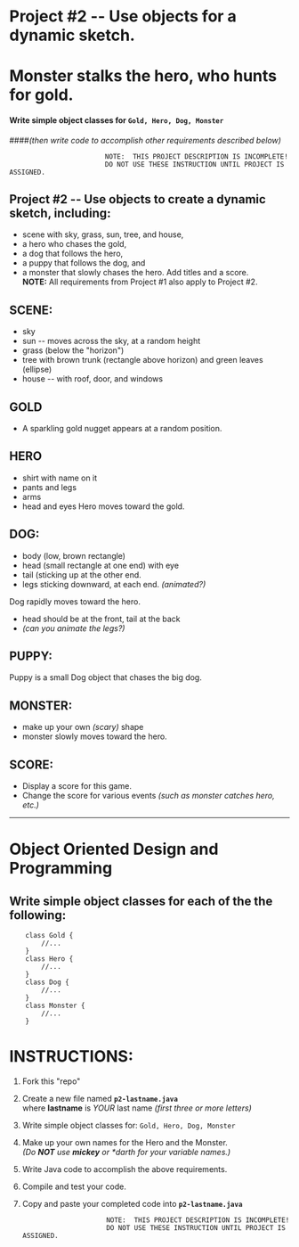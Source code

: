 # Project #2 -- Use objects for a dynamic sketch.
# Monster stalks the hero, who hunts for gold.

#### Write simple object classes for ```Gold, Hero, Dog, Monster```  
####_(then write code to accomplish other requirements described below)_

                            NOTE:  THIS PROJECT DESCRIPTION IS INCOMPLETE!
                            DO NOT USE THESE INSTRUCTION UNTIL PROJECT IS ASSIGNED.




## Project #2 -- Use objects to create a dynamic sketch, including:
+ scene with sky, grass, sun, tree, and house,  
+ a hero who chases the gold,
+ a dog that follows the hero,
+ a puppy that follows the dog, and
+ a monster that slowly chases the hero.
Add titles and a score.  
**NOTE:**  All requirements from Project #1 also apply to Project #2.  

## SCENE:
+ sky
+ sun -- moves across the sky, at a random height
+ grass (below the "horizon")
+ tree with brown trunk (rectangle above horizon) and green leaves (ellipse) 
+ house -- with roof, door, and windows

## GOLD
+ A sparkling gold nugget appears at a random position.

## HERO
+ shirt with name on it
+ pants and legs
+ arms
+ head and eyes
Hero moves toward the gold.

## DOG:
+ body (low, brown rectangle)
+ head (small rectangle at one end) with eye
+ tail (sticking up at the other end.
+ legs sticking downward, at each end.  _(animated?)_

Dog rapidly moves toward the hero.  
+ head should be at the front, tail at the back
+ _(can you animate the legs?)_ 

## PUPPY:
Puppy is a small Dog object that chases the big dog.

## MONSTER:
+ make up your own _(scary)_ shape
+ monster slowly moves toward the hero.

## SCORE:
+ Display a score for this game.
+ Change the score for various events _(such as monster catches hero, etc.)_

----

# Object Oriented Design and Programming
## Write simple object classes for each of the the following:
```
    class Gold { 
        //... 
    }
    class Hero { 
        //... 
    }
    class Dog { 
        //... 
    }
    class Monster { 
        //... 
    }
```

# INSTRUCTIONS:
1. Fork this "repo"
2. Create a new file named **`p2-lastname.java`**  
    where **lastname** is  *YOUR* last name *(first three or more letters)*
3. Write simple object classes for:  ```Gold, Hero, Dog, Monster```
4. Make up your own names for the Hero and the Monster.  
      _(Do **NOT** use **mickey** or **darth* for your variable names.)_
5. Write Java code to accomplish the above requirements.
6. Compile and test your code.
7. Copy and paste your completed code into **`p2-lastname.java`**
 


                            NOTE:  THIS PROJECT DESCRIPTION IS INCOMPLETE!
                            DO NOT USE THESE INSTRUCTION UNTIL PROJECT IS ASSIGNED.
